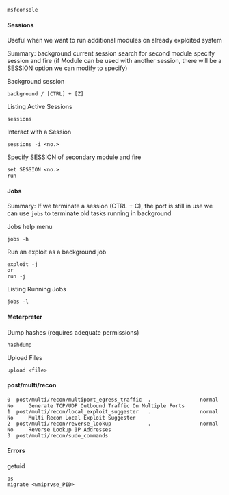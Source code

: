 `msfconsole`
#### Sessions
Useful when we want to run additional modules on already exploited system

Summary:
	background current session
	search for second module
	specify session and fire (if Module can be used with another session, there will be a SESSION option we can modify to specify)

Background session
```
background / [CTRL] + [Z]
```

Listing Active Sessions
```
sessions
```

Interact with a Session
```
sessions -i <no.>
```

Specify SESSION of secondary module and fire
```
set SESSION <no.>
run
```

#### Jobs
Summary:
	If we terminate a session (CTRL + C), the port is still in use
	we can use `jobs` to terminate old tasks running in background

Jobs help menu
```
jobs -h
```

Run an exploit as a background job
```
exploit -j
or
run -j
```

Listing Running Jobs
```
jobs -l
```


#### Meterpreter

Dump hashes (requires adequate permissions)
```
hashdump
```

Upload Files
```
upload <file>
```

#### post/multi/recon
	0  post/multi/recon/multiport_egress_traffic  .                normal  No     Generate TCP/UDP Outbound Traffic On Multiple Ports
	1  post/multi/recon/local_exploit_suggester   .                normal  No     Multi Recon Local Exploit Suggester
	2  post/multi/recon/reverse_lookup            .                normal  No     Reverse Lookup IP Addresses
	3  post/multi/recon/sudo_commands

#### Errors
getuid
```
ps
migrate <wmiprvse_PID>
```